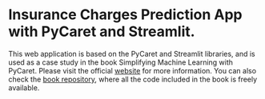 # Insurance Charges Prediction App with PyCaret and Streamlit.

This web application is based on the PyCaret and Streamlit libraries,
and is used as a case study in the book Simplifying Machine Learning with PyCaret. 
Please visit the official [website](https://leanpub.com/pycaretbook/) for more information.
You can also check the [book repository](https://github.com/derevirn/pycaret-book),
where all the code included in the book is freely available.